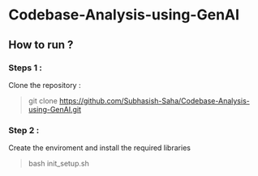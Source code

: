 # Codebase-Analysis-using-GenAI

## How to run ?
### Steps 1 :

Clone the repository :
> git clone https://github.com/Subhasish-Saha/Codebase-Analysis-using-GenAI.git

### Step 2 :

Create the enviroment and install the required libraries
> bash init_setup.sh

